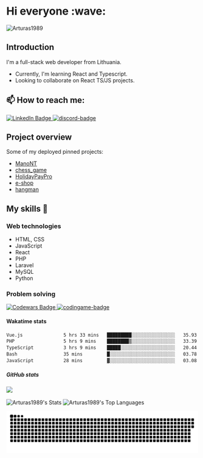 <h1>Hi everyone :wave:</h1> 

<p align="left"> <img src="https://komarev.com/ghpvc/?username=Arturas1989&label=Profile%20views&color=0e75b6&style=flat" alt="Arturas1989" /> </p>

<h2>Introduction</h2> 

I'm a full-stack web developer from Lithuania. 

- Currently, I'm learning React and Typescript.
- Looking to collaborate on React TS/JS projects.

<h2>📫 How to reach me: </h2> 
<a href="https://www.linkedin.com/in/art%C5%ABras-drozdovas-2a76ba201/">
    <img src="https://img.shields.io/badge/LinkedIn-blue?style=for-the-badge&logo=linkedin&logoColor=white" width="110" alt="LinkedIn Badge"/>
  </a>
<a href="https://discord.com/users/494713592105664514/"><img src="https://seeklogo.com/images/D/discord-color-logo-E5E6DFEF80-seeklogo.com.png" width="39" alt="discord-badge"></a>

<h2>Project overview</h2> 

Some of my deployed pinned projects:

- [ManoNT](https://mano-nt.lt/)
- [chess_game](https://arturas1989.github.io/chess_game/)
- [HolidayPayPro](https://maxatostoginiai.netlify.app/)
- [e-shop](https://ecompulse.netlify.app/)
- [hangman](https://arturas1989.github.io/hangman/)

<h2>My skills 📜</h2>

<h3>Web technologies</h3>

- HTML, CSS
- JavaScript
- React
- PHP
- Laravel
- MySQL
- Python

<h3>Problem solving</h3>
<div id="badges">
  <a href="https://www.codewars.com/users/Arturas1989">
    <img src="https://www.codewars.com/users/Arturas1989/badges/micro" width="150" alt="Codewars Badge"/>
  </a>
  <a href="https://www.codingame.com/profile/a274f4dfc2a439690436c259e7ab3fbf5153964"><img src="https://i.ibb.co/yn4Xtqv/codingame-badge.jpg" width="130" alt="codingame-badge"></a><br />
</div>

<h4>Wakatime stats</h4>
 <!--START_SECTION:waka-->

```txt
Vue.js               5 hrs 33 mins   █████████░░░░░░░░░░░░░░░░   35.93 %
PHP                  5 hrs 9 mins    ████████▒░░░░░░░░░░░░░░░░   33.39 %
TypeScript           3 hrs 9 mins    █████░░░░░░░░░░░░░░░░░░░░   20.44 %
Bash                 35 mins         █░░░░░░░░░░░░░░░░░░░░░░░░   03.78 %
JavaScript           28 mins         ▓░░░░░░░░░░░░░░░░░░░░░░░░   03.08 %
```

<!--END_SECTION:waka-->

<h5>GitHub stats</h5>

<p>
  <img width="705" src="https://streak-stats.demolab.com?user=Arturas1989&theme=highcontrast&hide_border=true&border_radius=5&card_width=800">
</p>



<p>
<img width="400" height="200" src="https://github-readme-stats.vercel.app/api?username=Arturas1989&theme=vue-dark&show_icons=true&hide_border=true&count_private=true"   alt="Arturas1989's Stats">
<img width="300" height="200" src="https://github-readme-stats.vercel.app/api/top-langs/?username=Arturas1989&theme=vue-dark&show_icons=true&hide_border=true&layout=compact"  alt="Arturas1989's Top Languages">
</p>

<p></p>



<p>
 <img width="705" src="assets/github-snake.svg" alt="snake"/>
</p>
